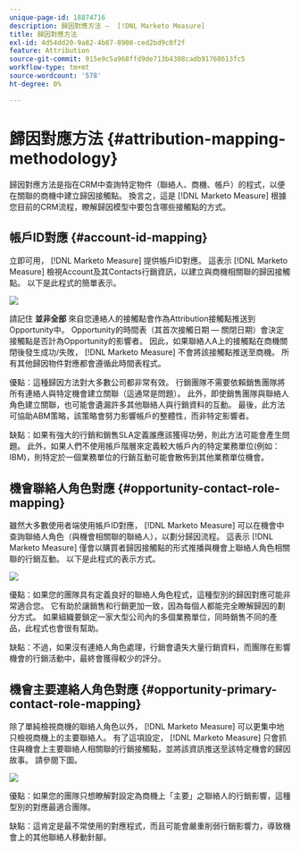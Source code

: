 ```yaml
---
unique-page-id: 18874716
description: 歸因對應方法 —  [!DNL Marketo Measure]
title: 歸因對應方法
exl-id: 4d54dd20-9a82-4b87-8908-ced2bd9c0f2f
feature: Attribution
source-git-commit: 915e9c5a968ffd9de713b4308cadb91768613fc5
workflow-type: tm+mt
source-wordcount: '578'
ht-degree: 0%

---
```


# 歸因對應方法 {#attribution-mapping-methodology}

歸因對應方法是指在CRM中查詢特定物件（聯絡人、商機、帳戶）的程式，以便在關聯的商機中建立歸因接觸點。 換言之，這是 [!DNL Marketo Measure] 根據您目前的CRM流程，瞭解歸因模型中要包含哪些接觸點的方式。

## 帳戶ID對應 {#account-id-mapping}

立即可用， [!DNL Marketo Measure] 提供帳戶ID對應。 這表示 [!DNL Marketo Measure] 檢視Account及其Contacts行銷資訊，以建立與商機相關聯的歸因接觸點。 以下是此程式的簡單表示。

![](assets/1-1.png)

請記住 **並非全部** 來自您連絡人的接觸點會作為Attribution接觸點推送到Opportunity中。 Opportunity的時間表（其首次接觸日期 — 關閉日期）會決定接觸點是否計為Opportunity的影響者。 因此，如果聯絡人A上的接觸點在商機關閉後發生成功/失敗， [!DNL Marketo Measure] 不會將該接觸點推送至商機。 所有其他歸因物件對應都會遵循此時間表程式。

優點：這種歸因方法對大多數公司都非常有效。 行銷團隊不需要依賴銷售團隊將所有連絡人與特定機會建立關聯（這通常是問題）。 此外，即使銷售團隊與聯絡人角色建立關聯，也可能會遺漏許多其他聯絡人與行銷資料的互動。 最後，此方法可協助ABM策略，該策略會努力影響帳戶的整體性，而非特定影響者。

缺點：如果有強大的行銷和銷售SLA定義誰應該獲得功勞，則此方法可能會產生問題。 此外，如果人們不使用帳戶階層來定義較大帳戶內的特定業務單位(例如：IBM)，則特定於一個業務單位的行銷互動可能會散佈到其他業務單位機會。

## 機會聯絡人角色對應 {#opportunity-contact-role-mapping}

雖然大多數使用者端使用帳戶ID對應， [!DNL Marketo Measure] 可以在機會中查詢聯絡人角色（與機會相關聯的聯絡人），以劃分歸因流程。 這表示 [!DNL Marketo Measure] 僅會以購買者歸因接觸點的形式推播與機會上聯絡人角色相關聯的行銷互動。 以下是此程式的表示方式。

![](assets/2-1.png)

優點：如果您的團隊具有定義良好的聯絡人角色程式，這種型別的歸因對應可能非常適合您。 它有助於讓銷售和行銷更加一致，因為每個人都能完全瞭解歸因的劃分方式。 如果組織要鎖定一家大型公司內的多個業務單位，同時銷售不同的產品，此程式也會很有幫助。

缺點：不過，如果沒有連絡人角色處理，行銷會遺失大量行銷資料，而團隊在影響機會的行銷活動中，最終會獲得較少的評分。

## 機會主要連絡人角色對應 {#opportunity-primary-contact-role-mapping}

除了單純檢視商機的聯絡人角色以外， [!DNL Marketo Measure] 可以更集中地只檢視商機上的主要聯絡人。 有了這項設定， [!DNL Marketo Measure] 只會抓住與機會上主要聯絡人相關聯的行銷接觸點，並將該資訊推送至該特定機會的歸因故事。 請參閱下圖。

![](assets/3.png)

優點：如果您的團隊只想瞭解對設定為商機上「主要」之聯絡人的行銷影響，這種型別的對應最適合團隊。

缺點：這肯定是最不常使用的對應程式，而且可能會嚴重削弱行銷影響力，導致機會上的其他聯絡人移動針腳。
